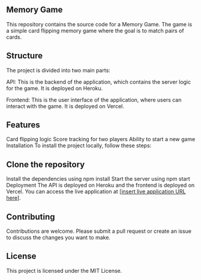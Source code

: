 ## Memory Game
This repository contains the source code for a Memory Game. The game is a simple card flipping memory game where the goal is to match pairs of cards.

## Structure
The project is divided into two main parts:

API: This is the backend of the application, which contains the server logic for the game. It is deployed on Heroku.

Frontend: This is the user interface of the application, where users can interact with the game. It is deployed on Vercel.

## Features
Card flipping logic
Score tracking for two players
Ability to start a new game
Installation
To install the project locally, follow these steps:

## Clone the repository
Install the dependencies using npm install
Start the server using npm start
Deployment
The API is deployed on Heroku and the frontend is deployed on Vercel. You can access the live application at [[insert live application URL here](https://memory-card-game-beige-alpha.vercel.app/)].

## Contributing
Contributions are welcome. Please submit a pull request or create an issue to discuss the changes you want to make.

## License
This project is licensed under the MIT License.


